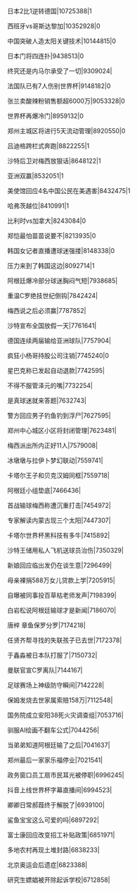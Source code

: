 日本2比1逆转德国|10725388|1

西班牙vs哥斯达黎加|10352928|0

中国突破人造太阳关键技术|10144815|0

日本门将四连扑|9438513|0

终究还是内马尔承受了一切|9309024|

法国队已有7人伤别世界杯|9148182|0

张兰卖酸辣粉销售额超6000万|9053328|0

世界杯再爆冷门|8959132|0

郑州主城区将进行5天流动管理|8920550|0

吕迪格跨栏式奔跑|8822255|1

沙特后卫对梅西放狠话|8648122|1

亚洲双赢|8532051|1

美使馆回应4名中国公民在美遇害|8432475|1

哈弗茨越位|8410991|1

比利时vs加拿大|8243084|0

郑恺最怕苗苗说要不|8213935|0

韩国女记者直播遭球迷强搂|8148338|0

压力来到了韩国这边|8092714|1

阿根廷爆冷部分球迷胸闷气短|7938685|

重温C罗绝技世纪倒钩|7842424|

梅西说之后必须赢|7787852|

沙特宣布全国放假一天|7761641|

德国连续两届输给亚洲球队|7757904|

疯狂小杨哥持股公司注销|7745240|0

星巴克称已发起自动退款|7742595|

不得不服管泽元的嘴|7732254|

是真球迷就来答题|7632743|

警方回应男子钓鱼钓到浮尸|7627595|

郑州中心城区小区将封闭管理|7623481|

梅西派出所内正好11人|7579008|

冰墩墩与拉伊卜梦幻联动|7559741|

卡塔尔王子和贝克汉姆同框|7559718|

阿根廷小组垫底|7466436|

首战输球梅西称遭沉重打击|7454972|

专家解读内蒙古现三个太阳|7447307|

卡塔尔世界杯黑科技有多牛|7415892|

沙特王储用私人飞机送球员治伤|7350329|

新娘回应临出发仍在谈生意|7296499|

母亲裸捐588万女儿贷款上学|7205915|

自曝被同事投百草枯老师发声|7198399|

白岩松说阿根廷输球才是新闻|7186070|

唐梓 章鱼保罗分罗|7174218|

任贤齐帮寻找的失联孩子已去世|7172378|

于鑫淼被日本队打服了|7150732|

曼联官宣C罗离队|7144167|

足球赛场上神级防守瞬间|7142228|

保姆发烧去世家属索赔158万|7112548|

国务院成立安阳38死火灾调查组|7053716|

驯服AI绘画不翻车公式|7044256|

当弟弟知道阿根廷输了之后|7041637|

郑州最后一家家乐福停业|7021541|

政务窗口员工扇市民耳光被停职|6996245|

抖音上线世界杯字幕直播间|6994523|

卿卿日常郝葭终于解脱了|6939100|

鲨鱼宝宝这么可爱的吗|6897292|

富士康回应改变招工补贴政策|6851971|

多地农村再现土堆封路|6838233|

北京奥运会后遗症|6823388|

研究生嫖娼被开除起诉学校|6712858|

